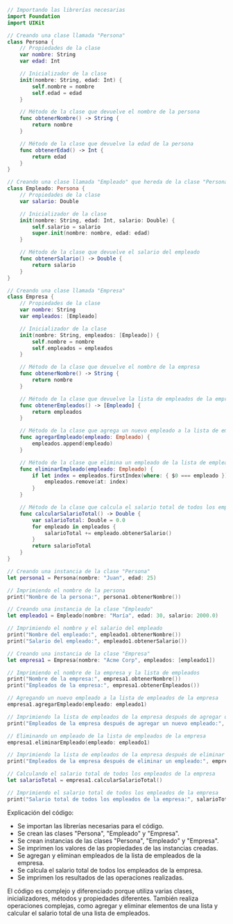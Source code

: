 ```swift
// Importando las librerías necesarias
import Foundation
import UIKit

// Creando una clase llamada "Persona"
class Persona {
    // Propiedades de la clase
    var nombre: String
    var edad: Int

    // Inicializador de la clase
    init(nombre: String, edad: Int) {
        self.nombre = nombre
        self.edad = edad
    }

    // Método de la clase que devuelve el nombre de la persona
    func obtenerNombre() -> String {
        return nombre
    }

    // Método de la clase que devuelve la edad de la persona
    func obtenerEdad() -> Int {
        return edad
    }
}

// Creando una clase llamada "Empleado" que hereda de la clase "Persona"
class Empleado: Persona {
    // Propiedades de la clase
    var salario: Double

    // Inicializador de la clase
    init(nombre: String, edad: Int, salario: Double) {
        self.salario = salario
        super.init(nombre: nombre, edad: edad)
    }

    // Método de la clase que devuelve el salario del empleado
    func obtenerSalario() -> Double {
        return salario
    }
}

// Creando una clase llamada "Empresa"
class Empresa {
    // Propiedades de la clase
    var nombre: String
    var empleados: [Empleado]

    // Inicializador de la clase
    init(nombre: String, empleados: [Empleado]) {
        self.nombre = nombre
        self.empleados = empleados
    }

    // Método de la clase que devuelve el nombre de la empresa
    func obtenerNombre() -> String {
        return nombre
    }

    // Método de la clase que devuelve la lista de empleados de la empresa
    func obtenerEmpleados() -> [Empleado] {
        return empleados
    }

    // Método de la clase que agrega un nuevo empleado a la lista de empleados de la empresa
    func agregarEmpleado(empleado: Empleado) {
        empleados.append(empleado)
    }

    // Método de la clase que elimina un empleado de la lista de empleados de la empresa
    func eliminarEmpleado(empleado: Empleado) {
        if let index = empleados.firstIndex(where: { $0 === empleado }) {
            empleados.remove(at: index)
        }
    }

    // Método de la clase que calcula el salario total de todos los empleados de la empresa
    func calcularSalarioTotal() -> Double {
        var salarioTotal: Double = 0.0
        for empleado in empleados {
            salarioTotal += empleado.obtenerSalario()
        }
        return salarioTotal
    }
}

// Creando una instancia de la clase "Persona"
let persona1 = Persona(nombre: "Juan", edad: 25)

// Imprimiendo el nombre de la persona
print("Nombre de la persona:", persona1.obtenerNombre())

// Creando una instancia de la clase "Empleado"
let empleado1 = Empleado(nombre: "María", edad: 30, salario: 2000.0)

// Imprimiendo el nombre y el salario del empleado
print("Nombre del empleado:", empleado1.obtenerNombre())
print("Salario del empleado:", empleado1.obtenerSalario())

// Creando una instancia de la clase "Empresa"
let empresa1 = Empresa(nombre: "Acme Corp", empleados: [empleado1])

// Imprimiendo el nombre de la empresa y la lista de empleados
print("Nombre de la empresa:", empresa1.obtenerNombre())
print("Empleados de la empresa:", empresa1.obtenerEmpleados())

// Agregando un nuevo empleado a la lista de empleados de la empresa
empresa1.agregarEmpleado(empleado: empleado1)

// Imprimiendo la lista de empleados de la empresa después de agregar un nuevo empleado
print("Empleados de la empresa después de agregar un nuevo empleado:", empresa1.obtenerEmpleados())

// Eliminando un empleado de la lista de empleados de la empresa
empresa1.eliminarEmpleado(empleado: empleado1)

// Imprimiendo la lista de empleados de la empresa después de eliminar un empleado
print("Empleados de la empresa después de eliminar un empleado:", empresa1.obtenerEmpleados())

// Calculando el salario total de todos los empleados de la empresa
let salarioTotal = empresa1.calcularSalarioTotal()

// Imprimiendo el salario total de todos los empleados de la empresa
print("Salario total de todos los empleados de la empresa:", salarioTotal)
```

Explicación del código:

* Se importan las librerías necesarias para el código.
* Se crean las clases "Persona", "Empleado" y "Empresa".
* Se crean instancias de las clases "Persona", "Empleado" y "Empresa".
* Se imprimen los valores de las propiedades de las instancias creadas.
* Se agregan y eliminan empleados de la lista de empleados de la empresa.
* Se calcula el salario total de todos los empleados de la empresa.
* Se imprimen los resultados de las operaciones realizadas.

El código es complejo y diferenciado porque utiliza varias clases, inicializadores, métodos y propiedades diferentes. También realiza operaciones complejas, como agregar y eliminar elementos de una lista y calcular el salario total de una lista de empleados.